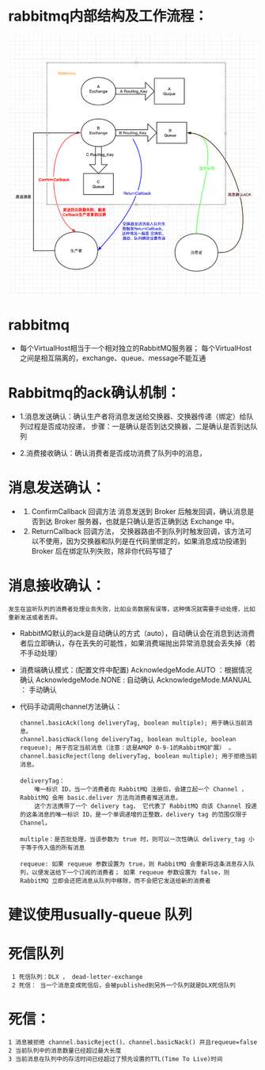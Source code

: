 # rabbitmq内部结构及工作流程：

![img.png](images/rabbitmq结构及工作流程.png)

# rabbitmq


-  每个VirtualHost相当于一个相对独立的RabbitMQ服务器；
   每个VirtualHost之间是相互隔离的，exchange、queue、message不能互通
   

# Rabbitmq的ack确认机制：

   - 1.消息发送确认：确认生产者将消息发送给交换器、交换器传递（绑定）给队列过程是否成功投递，
             步骤：一是确认是否到达交换器，二是确认是否到达队列
     
   - 2.消费接收确认：确认消费者是否成功消费了队列中的消息，


# 消息发送确认：

   - 1. ConfirmCallback 回调方法
            消息发送到 Broker 后触发回调，确认消息是否到达 Broker 服务器，也就是只确认是否正确到达 Exchange 中。
    
   - 2. ReturnCallback 回调方法，
            交换器路由不到队列时触发回调，该方法可以不使用，因为交换器和队列是在代码里绑定的，如果消息成功投递到 Broker 后在绑定队列失败，除非你代码写错了

# 消息接收确认： 
    发生在监听队列的消费者处理业务失败，比如业务数据有误等，这种情况就需要手动处理，比如重新发送或者丢弃。

  - RabbitMQ默认的ack是自动确认的方式（auto），自动确认会在消息到达消费者后立即确认，存在丢失的可能性，如果消费端抛出异常消息就会丢失掉（若不手动处理）
    
  - 消费端确认模式：(配置文件中配置)
        AcknowledgeMode.AUTO ：根据情况确认
        AcknowledgeMode.NONE :  自动确认
        AcknowledgeMode.MANUAL ： 手动确认
    
  - 代码手动调用channel方法确认：
    
        channel.basicAck(long deliveryTag, boolean multiple); 用于确认当前消息。
        channel.basicNack(long deliveryTag, boolean multiple, boolean requeue); 用于否定当前消息（注意：这是AMQP 0-9-1的RabbitMQ扩展） 。
        channel.basicReject(long deliveryTag, boolean multiple); 用于拒绝当前消息。

        deliveryTag：
            唯一标识 ID，当一个消费者向 RabbitMQ 注册后，会建立起一个 Channel ，RabbitMQ 会用 basic.deliver 方法向消费者推送消息，
            这个方法携带了一个 delivery tag， 它代表了 RabbitMQ 向该 Channel 投递的这条消息的唯一标识 ID，是一个单调递增的正整数，delivery tag 的范围仅限于 Channel。
    
        multiple：是否批处理，当该参数为 true 时，则可以一次性确认 delivery_tag 小于等于传入值的所有消息

        requeue: 如果 requeue 参数设置为 true，则 RabbitMQ 会重新将这条消息存入队列，以便发送给下一个订阅的消费者； 如果 requeue 参数设置为 false，则 RabbitMQ 立即会还把消息从队列中移除，而不会把它发送给新的消费者


# 建议使用usually-queue 队列




# 死信队列 

     1 死信队列：DLX ， dead-letter-exchange
     2 死信： 当一个消息变成死信后，会被published到另外一个队列就是DLX死信队列

# 死信：
    1 消息被拒绝 channel.basicReject()、channel.basicNack() 并且requeue=false
    2 当前队列中的消息数量已经超过最大长度
    3 当前消息在队列中的存活时间已经超过了预先设置的TTL(Time To Live)时间

    
 
        
        
    
    
    

